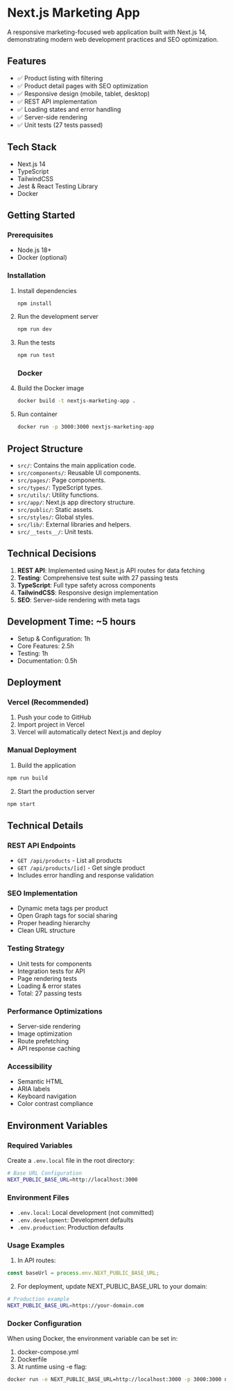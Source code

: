 # Next.js Marketing App

A responsive marketing-focused web application built with Next.js 14, demonstrating modern web development practices and SEO optimization.

## Features

- ✅ Product listing with filtering
- ✅ Product detail pages with SEO optimization
- ✅ Responsive design (mobile, tablet, desktop)
- ✅ REST API implementation
- ✅ Loading states and error handling
- ✅ Server-side rendering
- ✅ Unit tests (27 tests passed)

## Tech Stack

- Next.js 14
- TypeScript
- TailwindCSS
- Jest & React Testing Library
- Docker

## Getting Started

### Prerequisites

- Node.js 18+
- Docker (optional)

### Installation

1. Install dependencies

   ```bash
   npm install
   ```

2. Run the development server

   ```bash
   npm run dev
   ```

3. Run the tests

   ```bash
   npm run test
   ```

   ### Docker

4. Build the Docker image
   ```bash
   docker build -t nextjs-marketing-app .
   ```
5. Run container
   ```bash
   docker run -p 3000:3000 nextjs-marketing-app
   ```

## Project Structure

- `src/`: Contains the main application code.
- `src/components/`: Reusable UI components.
- `src/pages/`: Page components.
- `src/types/`: TypeScript types.
- `src/utils/`: Utility functions.
- `src/app/`: Next.js app directory structure.
- `src/public/`: Static assets.
- `src/styles/`: Global styles.
- `src/lib/`: External libraries and helpers.
- `src/__tests__/`: Unit tests.

## Technical Decisions

1. **REST API**: Implemented using Next.js API routes for data fetching
2. **Testing**: Comprehensive test suite with 27 passing tests
3. **TypeScript**: Full type safety across components
4. **TailwindCSS**: Responsive design implementation
5. **SEO**: Server-side rendering with meta tags

## Development Time: ~5 hours

- Setup & Configuration: 1h
- Core Features: 2.5h
- Testing: 1h
- Documentation: 0.5h

## Deployment

### Vercel (Recommended)

1. Push your code to GitHub
2. Import project in Vercel
3. Vercel will automatically detect Next.js and deploy

### Manual Deployment

1. Build the application

```bash
npm run build
```

2. Start the production server

```bash
npm start
```

## Technical Details

### REST API Endpoints

- `GET /api/products` - List all products
- `GET /api/products/[id]` - Get single product
- Includes error handling and response validation

### SEO Implementation

- Dynamic meta tags per product
- Open Graph tags for social sharing
- Proper heading hierarchy
- Clean URL structure

### Testing Strategy

- Unit tests for components
- Integration tests for API
- Page rendering tests
- Loading & error states
- Total: 27 passing tests

### Performance Optimizations

- Server-side rendering
- Image optimization
- Route prefetching
- API response caching

### Accessibility

- Semantic HTML
- ARIA labels
- Keyboard navigation
- Color contrast compliance

## Environment Variables

### Required Variables

Create a `.env.local` file in the root directory:

```bash
# Base URL Configuration
NEXT_PUBLIC_BASE_URL=http://localhost:3000
```

### Environment Files

- `.env.local`: Local development (not committed)
- `.env.development`: Development defaults
- `.env.production`: Production defaults

### Usage Examples

1. In API routes:

```typescript
const baseUrl = process.env.NEXT_PUBLIC_BASE_URL;
```

2. For deployment, update NEXT_PUBLIC_BASE_URL to your domain:

```bash
# Production example
NEXT_PUBLIC_BASE_URL=https://your-domain.com
```

### Docker Configuration

When using Docker, the environment variable can be set in:

1. docker-compose.yml
2. Dockerfile
3. At runtime using -e flag:

```bash
docker run -e NEXT_PUBLIC_BASE_URL=http://localhost:3000 -p 3000:3000 nextjs-marketing-app
```
